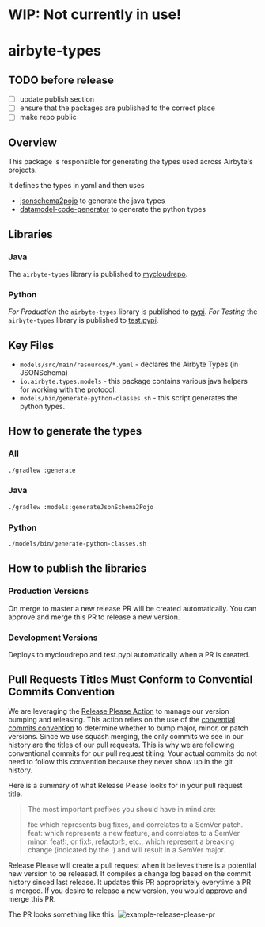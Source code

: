 # WIP: Not currently in use!

# airbyte-types

## TODO before release
- [ ] update publish section
- [ ] ensure that the packages are published to the correct place
- [ ] make repo public

## Overview
This package is responsible for generating the types used across Airbyte's projects.

It defines the types in yaml and then uses

- [jsonschema2pojo](https://github.com/joelittlejohn/jsonschema2pojo) to generate the java types
- [datamodel-code-generator](https://github.com/koxudaxi/datamodel-code-generator) to generate the python types

## Libraries
### Java
The `airbyte-types` library is published to [mycloudrepo](https://airbyte.mycloudrepo.io/public/repositories/airbyte-public-jars/io/airbyte/airbyte-types/).

### Python
*For Production* the `airbyte-types` library is published to [pypi](https://pypi.org/project/airbyte-types/).
*For Testing* the `airbyte-types` library is published to [test.pypi](https://test.pypi.org/project/airbyte-types/).

## Key Files
* `models/src/main/resources/*.yaml` - declares the Airbyte Types (in JSONSchema)
* `io.airbyte.types.models` - this package contains various java helpers for working with the protocol.
* `models/bin/generate-python-classes.sh` - this script generates the python types.

## How to generate the types
### All
```bash
./gradlew :generate
```

### Java
```bash
./gradlew :models:generateJsonSchema2Pojo
```

### Python
```bash
./models/bin/generate-python-classes.sh
```

## How to publish the libraries
### Production Versions
On merge to master a new release PR will be created automatically. You can approve and merge this PR to release a new version.

### Development Versions
Deploys to mycloudrepo and test.pypi automatically when a PR is created.


## Pull Requests Titles Must Conform to Convential Commits Convention
We are leveraging the [Release Please Action](https://github.com/marketplace/actions/release-please-action) to manage our version bumping and releasing.
This action relies on the use of the [convential commits convention](https://www.conventionalcommits.org/en/v1.0.0/) to determine whether to bump major, minor, or patch versions. Since we use squash merging, the only commits we see in our history are the titles of our pull requests. This is why we are following conventional commits for our pull request titling. Your actual commits do not need to follow this convention because they never show up in the git history.

Here is a summary of what Release Please looks for in your pull request title.

> The most important prefixes you should have in mind are:
>
> fix: which represents bug fixes, and correlates to a SemVer patch.
> feat: which represents a new feature, and correlates to a SemVer minor.
> feat!:, or fix!:, refactor!:, etc., which represent a breaking change (indicated by the !) and will result in a SemVer major.

Release Please will create a pull request when it believes there is a potential new version to be released. It compiles a change log based
on the commit history sinced last release. It updates this PR appropriately everytime a PR is merged. If you desire to release a new version, you
would approve and merge this PR.

The PR looks something like this. ![example-release-please-pr](https://github.com/google-github-actions/release-please-action/raw/main/screen.png)
